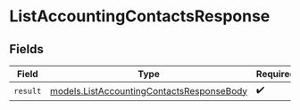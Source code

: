 # ListAccountingContactsResponse


## Fields

| Field                                                                                        | Type                                                                                         | Required                                                                                     | Description                                                                                  |
| -------------------------------------------------------------------------------------------- | -------------------------------------------------------------------------------------------- | -------------------------------------------------------------------------------------------- | -------------------------------------------------------------------------------------------- |
| `result`                                                                                     | [models.ListAccountingContactsResponseBody](../models/listaccountingcontactsresponsebody.md) | :heavy_check_mark:                                                                           | N/A                                                                                          |